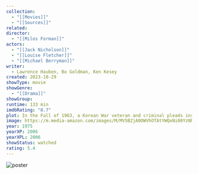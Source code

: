 ```yaml
---
collection:
  - "[[Movies]]"
  - "[[Sources]]"
related: 
director:
  - "[[Milos Forman]]"
actors:
  - "[[Jack Nicholson]]"
  - "[[Louise Fletcher]]"
  - "[[Michael Berryman]]"
writer:
  - Lawrence Hauben, Bo Goldman, Ken Kesey
created: 2023-10-29
showType: movie
showGenre:
  - "[[Drama]]"
showGroup: 
runtime: 133 min
imdbRating: "8.7"
plot: In the Fall of 1963, a Korean War veteran and criminal pleads insanity and is admitted to a mental institution, where he rallies up the scared patients against the tyrannical nurse.
image: https://m.media-amazon.com/images/M/MV5BZjA0OWVhOTAtYWQxNi00YzNhLWI4ZjYtNjFjZTEyYjJlNDVlL2ltYWdlL2ltYWdlXkEyXkFqcGdeQXVyMTQxNzMzNDI@._V1_SX300.jpg
year: 1975
yearXP: 2006
yearXPL: 2006
showStatus: watched
rating: 5.4
---
```

![poster](https://m.media-amazon.com/images/M/MV5BZjA0OWVhOTAtYWQxNi00YzNhLWI4ZjYtNjFjZTEyYjJlNDVlL2ltYWdlL2ltYWdlXkEyXkFqcGdeQXVyMTQxNzMzNDI@._V1_SX300.jpg)

